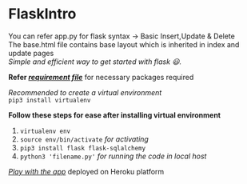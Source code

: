 # FlaskIntro

You can refer app.py for flask syntax -> Basic Insert,Update & Delete</br>
The base.html file contains base layout which is inherited in index and update pages</br>
<i>Simple and efficient way to get started with flask :smiley:.</i></br>

<b>Refer <i>[requirement file](https://github.com/DeepakVelmurugan/FlaskIntro/blob/master/requirements.txt)</i></b> for necessary packages required</br>

<i>Recommended to create a virtual environment</i></br>
```pip3 install virtualenv```

<b>Follow these steps for ease after installing virtual environment</b></br>
1. ```virtualenv env```</br>
2. ```source env/bin/activate``` <i>for activating</i></br>
3. ```pip3 install flask flask-sqlalchemy```</br>
4. ```python3 'filename.py'``` <i>for running the code in local host</i></br>

<i>[Play with the app](https://flaskbasiccrudtaskmaster.herokuapp.com)</i> deployed on Heroku platform
